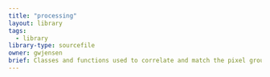 ```yaml
---
title: "processing"
layout: library
tags:
  - library
library-type: sourcefile
owner: gwjensen
brief: Classes and functions used to correlate and match the pixel groups in thresholded images across cameras for a given timestep.
---
```

